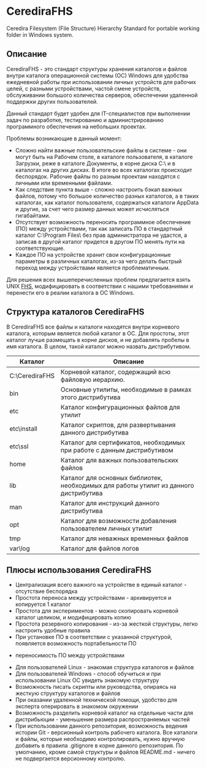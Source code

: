 # CerediraFHS

Ceredira Filesystem (File Structure) Hierarchy Standard for portable working folder in Windows system.

## Описание

CerediraFHS - это стандарт структуры хранения каталогов и файлов внутри каталога операционной
системы (ОС) Windows для удобства ежедневной работы при использовании личных устройств для рабочих целей, с
разными устройствами, частой смене устройств, обслуживании большого количества серверов,
обеспечении удаленной поддержки других пользователей.

Данный стандарт будет удобен для IT-специалистов при выполнении задач по разработке, тестированию и
администрированию программного обеспечения на небольших проектах.

Проблемы возникающие в данный момент:
* Сложно найти важные пользовательские файлы в системе - они могут быть на Рабочем столе, в каталоге
пользователя, в каталоге Загрузки, реже в каталоге Документы, в корне диска C:\ и в каталогах
на других дисках. В итоге во всех каталогах происходит беспорядок. Рабочие файлы по разным проектам
находятся с личными или временными файлами.
* Как следствие пункта выше - сложно настроить бэкап важных файлов, потому что большое количество
разных каталогов, а в таких каталогах, как каталог пользователя, содержаться каталоги AppData и другие,
за счет чего размер данных может исчисляться гигабайтами.
* Отсутствует возможность переносить программное обеспечение (ПО) между устройствами, так как записать
ПО в стандартный каталог C:\Program Files\ без прав администратора не удастся, а записав в другой каталог
придется в другом ПО менять пути на соответствующие.
* Каждое ПО на устройстве хранит свои конфигурационные параметры в различных каталогах, из-за чего
делать быстрый переход между устройствами является проблематичным.

Для решения всех вышеперечисленных проблем предлагается взять UNIX [FHS](https://ru.wikipedia.org/wiki/FHS
"FHS"), модифицировать в соответствии с нашими требованиями и перенести его в реалии каталога в ОС Windows.

## Структура каталогов CerediraFHS

В CerediraFHS все файлы и каталоги находятся внутри корневого каталога, которым является любой каталог
в ОС. Для простоты, этот каталог лучше размещать в корне дисков, и не добавлять пробелы в имя каталога.
В целом, такой каталог можно назвать дистрибутивом.

| Каталог        | Описание                                                                              |
|----------------|---------------------------------------------------------------------------------------|
| C:\CerediraFHS | Корневой каталог, содержащий всю файловую иерархию.                                   |
| bin            | Основные утилиты, необходимые в рамках этого дистрибутива                             |
| etc            | Каталог конфигурационных файлов для утилит                                            |
| etc\install    | Каталог скриптов, для развертывания данного дистрибутива                              |
| etc\ssl        | Каталог для сертификатов, необходимых при работе с данным дистрибутивом               |
| home           | Каталог для важных пользовательских файлов                                            |
| lib            | Каталог для основных библиотек, необходимых для работы утилит из данного дистрибутива |
| man            | Каталог для инструкций данного дистрибутива                                           |
| opt            | Каталог для возможности добавления пользователем личных утилит                        |
| tmp            | Каталог для неважных временных файлов                                                 |
| var\log        | Каталог для файлов логов                                                              |

## Плюсы использования CerediraFHS

* Централизация всего важного на устройстве в единый каталог - отсутствие беспорядка
* Простота переноса между устройствами - архивируется и копируется 1 каталог
* Простота для экспериментов - можно скопировать корневой каталог целиком, и модифицировать копию
* Простота резервного копирования - из-за жесткой структуры, легко настроить удобные правила
* При установке ПО в соответствии с указанной структурой, появляется возможность портабельности ПО
- переносимость ПО между устройствами
* Для пользователей Linux - знакомая структура каталогов и файлов
* Для пользователей Windows - способ обучиться и при использовании Linux ОС увидеть знакомую структуру
* Возможность писать скрипты или руководства, опираясь на жесткую структуру каталогов и файлов
* При оказании удаленной технической помощи, удобство для эксперта оперировать в знакомом окружении
* Возможность разделить корневой каталог на отдельные части для дистрибьюции - уменьшение размера
распространяемых частей
* При использовании данного репозитория, возможность ведения истории Git - версионный контроль рабочего
каталога. Все каталоги и файлы, которые необходимо контролировать, нужно вручную добавить в правила
.gitignore в корне данного репозитория. По умолчанию, кроме самой структуры и файлов README.md - ничего
не подвергается версионному контролю.